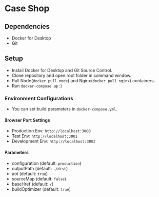 # Case Shop

## Dependencies
- Docker for Desktop
- Git

## Setup
- Install Docker for Desktop and Git Source Control.
- Clone repository and open root folder in command window.
- Pull Node(`docker pull node`) and Nginx(`docker pull nginx`) containers.
- Run `docker-compose up` :)

### Environment Configurations
- You can set build parameters in `docker-compose.yml`.

#### Browser Port Settings
- Production Env: `http://localhost:3000`
- Test Env: `http://localhost:3001`
- Development Env: `http://localhost:3002`

#### Parameters
- configuration (default: `production`)
- outputPath (default: `./dist`)
- aot (default: `true`)
- sourceMap (default: `false`)
- baseHref (default: `/`)
- buildOptimizer (default: `true`)